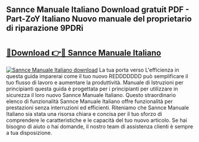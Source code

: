 ## Sannce Manuale Italiano Download gratuit PDF - Part-ZoY Italiano Nuovo manuale del proprietario di riparazione 9PDRi

# <h2><a href="http://df9nztx.blite.top/?on=Sannce+Manuale+Italiano">🔗Download 👉🔴 Sannce Manuale Italiano</a></h2>

[![Sannce Manuale Italiano download](https://i.imgur.com/lujVjoI.png)](http://df9nztx.blite.top/?on=Sannce+Manuale+Italiano)
La tua porta verso L'efficienza in questa guida imparerai come il tuo nuovo REDDDDDDD può semplificare il tuo flusso di lavoro e aumentare la produttività. Manuale di Istruzioni per principianti questa guida è progettata per i principianti per utilizzare in sicurezza il loro nuovo Sannce Manuale Italiano. Questo straordinario elenco di funzionalità Sannce Manuale Italiano offre funzionalità per prestazioni senza interruzioni ed efficienti. Riteniamo che Sannce Manuale Italiano sia stata una risorsa chiara e concisa per il tuo sforzo di comprendere le caratteristiche e le capacità del tuo nuovo articolo. Se hai bisogno di aiuto o hai domande, il nostro team di assistenza clienti è sempre a tua disposizione.
